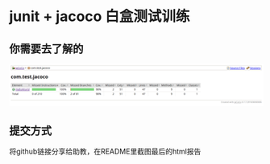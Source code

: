 # junit + jacoco  白盒测试训练

## 你需要去了解的

![image](https://github.com/JumpingRain/White-Box-Testing-/blob/master/IMG/1.png)

## 提交方式

将github链接分享给助教，在README里截图最后的html报告
